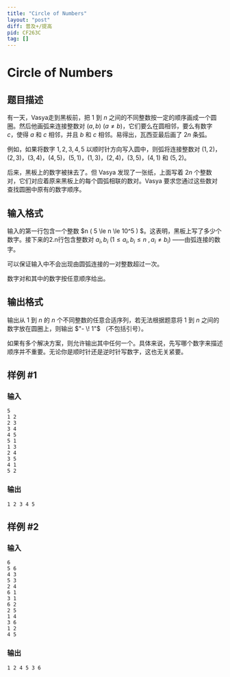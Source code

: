 ```yaml
---
title: "Circle of Numbers"
layout: "post"
diff: 普及+/提高
pid: CF263C
tag: []
---
```


# Circle of Numbers

## 题目描述

有一天，Vasya走到黑板前，把 $1$ 到 $n$ 之间的不同整数按一定的顺序画成一个圆圈。然后他画弧来连接整数对 $(a,b)\ (a≠b)$，它们要么在圆相邻，要么有数字 $c$，使得 $a$ 和 $c$ 相邻，并且 $b$ 和 $c$ 相邻。易得出，瓦西亚最后画了 $2n$ 条弧。

例如，如果将数字 $1,2,3,4,5$ 以顺时针方向写入圆中，则弧将连接整数对 $(1,2)$，$(2,3)$，$(3,4)$，$(4,5)$，$(5,1)$，$(1,3)$，$(2,4)$，$(3,5)$，$(4,1)$ 和 $(5,2)$。

后来，黑板上的数字被抹去了。但 Vasya 发现了一张纸，上面写着 $2n$ 个整数对，它们对应着原来黑板上的每个圆弧相联的数对。Vasya 要求您通过这些数对查找圆圈中原有的数字顺序。

## 输入格式

输入的第一行包含一个整数 $n ( 5 \le n \le 10^5 ) $。这表明，黑板上写了多少个数字。接下来的2.n行包含整数对 $a_i,b_i\ ( 1 \le a_i,b_i \le n \  , a_i \not = b_i )$ ——由弧连接的数字。

可以保证输入中不会出现由圆弧连接的一对整数超过一次。

数字对和其中的数字按任意顺序给出。

## 输出格式

输出从 $1$ 到 $n$ 的 $n$ 个不同整数的任意合适序列，若无法根据题意将 $1$ 到 $n$ 之间的数字放在圆圈上，则输出 $"- \! 1"$ （不包括引号）。

如果有多个解决方案，则允许输出其中任何一个。具体来说，先写哪个数字来描述顺序并不重要。无论你是顺时针还是逆时针写数字，这也无关紧要。

## 样例 #1

### 输入

```
5
1 2
2 3
3 4
4 5
5 1
1 3
2 4
3 5
4 1
5 2

```

### 输出

```
1 2 3 4 5 
```

## 样例 #2

### 输入

```
6
5 6
4 3
5 3
2 4
6 1
3 1
6 2
2 5
1 4
3 6
1 2
4 5

```

### 输出

```
1 2 4 5 3 6 
```

